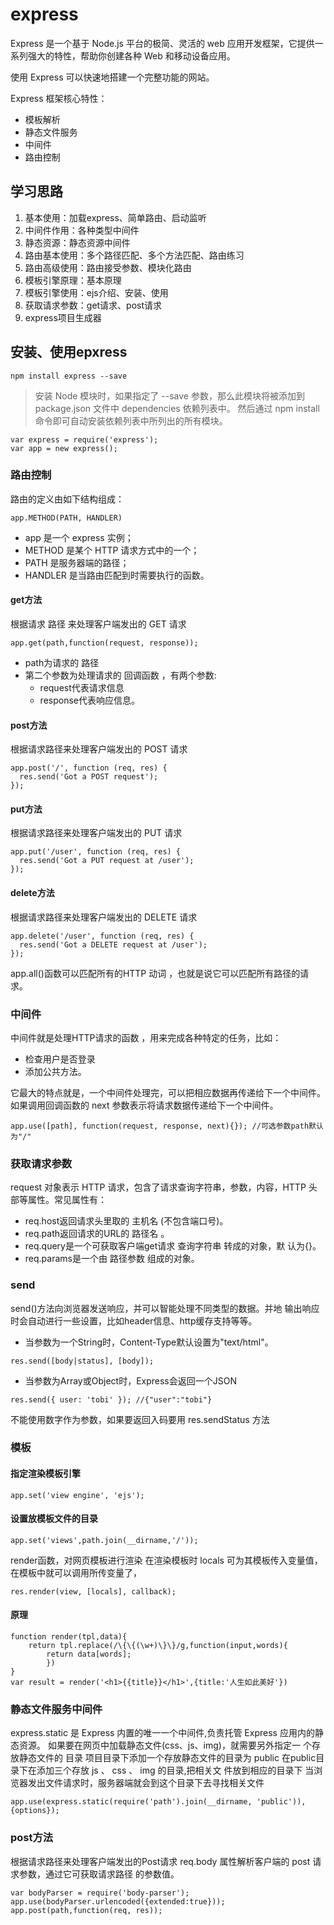 # express
Express 是一个基于 Node.js 平台的极简、灵活的 web 应用开发框架，它提供一系列强大的特性，帮助你创建各种 Web 和移动设备应用。

使用 Express 可以快速地搭建一个完整功能的网站。

Express 框架核心特性：
- 模板解析
- 静态文件服务
- 中间件
- 路由控制

## 学习思路
1. 基本使用：加载express、简单路由、启动监听
2. 中间件作用：各种类型中间件
3. 静态资源：静态资源中间件
4. 路由基本使用：多个路径匹配、多个方法匹配、路由练习
5. 路由高级使用：路由接受参数、模块化路由
6. 模板引擎原理：基本原理
7. 模板引擎使用：ejs介绍、安装、使用
8. 获取请求参数：get请求、post请求
9. express项目生成器

## 安装、使用epxress
```
npm install express --save
```
> 安装 Node 模块时，如果指定了 --save 参数，那么此模块将被添加到 package.json 文件中 dependencies 依赖列表中。 然后通过 npm install 命令即可自动安装依赖列表中所列出的所有模块。

```
var express = require('express');
var app = new express();

```

### 路由控制
路由的定义由如下结构组成：
```
app.METHOD(PATH, HANDLER)
```
- app 是一个 express 实例；
- METHOD 是某个 HTTP 请求方式中的一个；
- PATH 是服务器端的路径；
- HANDLER 是当路由匹配到时需要执行的函数。

#### get方法
根据请求 路径 来处理客户端发出的 GET 请求
```
app.get(path,function(request, response));
```
- path为请求的 路径
- 第二个参数为处理请求的 回调函数 ，有两个参数:
    - request代表请求信息
    - response代表响应信息。

#### post方法
根据请求路径来处理客户端发出的 POST 请求
```
app.post('/', function (req, res) {
  res.send('Got a POST request');
});
```

#### put方法
根据请求路径来处理客户端发出的 PUT 请求
```
app.put('/user', function (req, res) {
  res.send('Got a PUT request at /user');
});
```
#### delete方法
根据请求路径来处理客户端发出的 DELETE 请求
```
app.delete('/user', function (req, res) {
  res.send('Got a DELETE request at /user');
});
```

app.all()函数可以匹配所有的HTTP 动词 ，也就是说它可以匹配所有路径的请求。
### 中间件
中间件就是处理HTTP请求的函数 ，用来完成各种特定的任务，比如：

- 检查用户是否登录
- 添加公共方法。

它最大的特点就是，一个中间件处理完，可以把相应数据再传递给下一个中间件。
如果调用回调函数的 next 参数表示将请求数据传递给下一个中间件。
```
app.use([path], function(request, response, next){}); //可选参数path默认为"/"
```


### 获取请求参数
request 对象表示 HTTP 请求，包含了请求查询字符串，参数，内容，HTTP 头部等属性。常见属性有：

- req.host返回请求头里取的 主机名 (不包含端口号)。
- req.path返回请求的URL的 路径名 。
- req.query是一个可获取客户端get请求 查询字符串 转成的对象，默 认为{}。
- req.params是一个由 路径参数 组成的对象。


### send
send()方法向浏览器发送响应，并可以智能处理不同类型的数据。并地 输出响应时会自动进行一些设置，比如header信息、http缓存支持等等。
- 当参数为一个String时，Content-Type默认设置为"text/html"。
```
res.send([body|status], [body]);
```
- 当参数为Array或Object时，Express会返回一个JSON
```
res.send({ user: 'tobi' }); //{"user":"tobi"}
```
不能使用数字作为参数，如果要返回入码要用 res.sendStatus 方法

### 模板
#### 指定渲染模板引擎
```
app.set('view engine', 'ejs');
```
#### 设置放模板文件的目录
```
app.set('views',path.join(__dirname,'/'));
```
render函数，对网页模板进行渲染 在渲染模板时 locals 可为其模板传入变量值，在模板中就可以调用所传变量了，
```
res.render(view, [locals], callback);
```
#### 原理
```
function render(tpl,data){
    return tpl.replace(/\{\{(\w+)\}\}/g,function(input,words){
        return data[words];
        })
}
var result = render('<h1>{{title}}</h1>',{title:'人生如此美好'})
```

### 静态文件服务中间件
express.static 是 Express 内置的唯一一个中间件,负责托管 Express 应用内的静态资源。
如果要在网页中加载静态文件(css、js、img)，就需要另外指定一 个存放静态文件的 目录
项目目录下添加一个存放静态文件的目录为 public
在public目录下在添加三个存放 js 、 css 、 img 的目录,把相关文 件放到相应的目录下
当浏览器发出文件请求时，服务器端就会到这个目录下去寻找相关文件
```
app.use(express.static(require('path').join(__dirname, 'public')),{options});
```
### post方法
根据请求路径来处理客户端发出的Post请求
req.body 属性解析客户端的 post 请求参数，通过它可获取请求路径 的参数值。
```
var bodyParser = require('body-parser');
app.use(bodyParser.urlencoded({extended:true}));
app.post(path,function(req, res));
```
